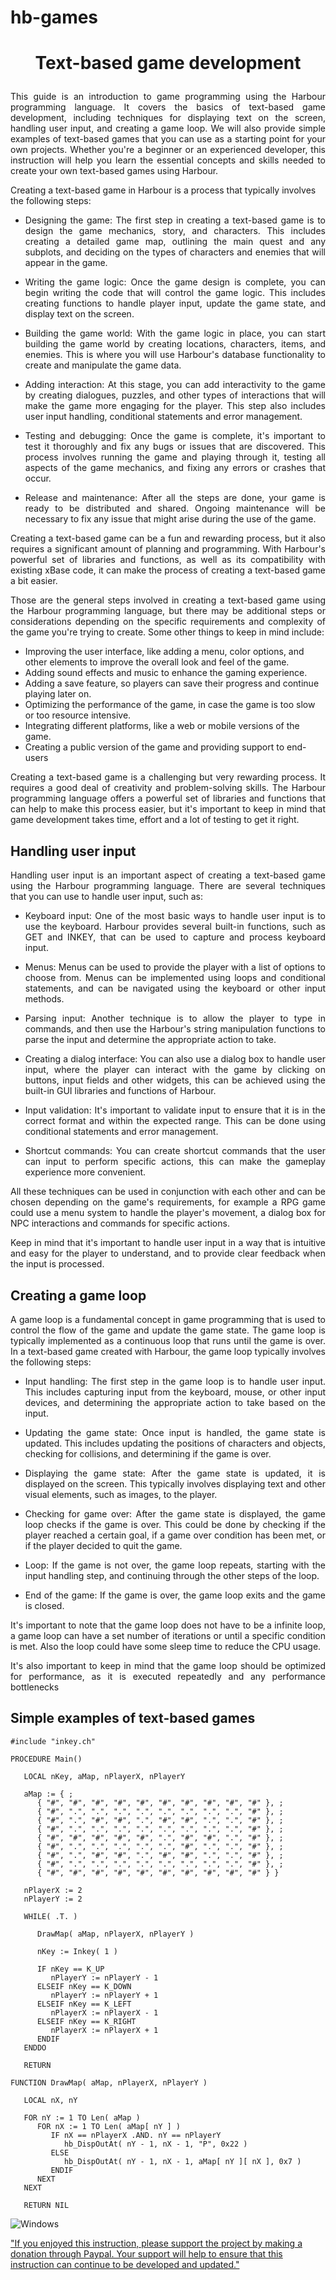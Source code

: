 # hb-games

<h1><p align="center">
Text-based game development
</p></h1>

<p align="justify">
This guide is an introduction to game programming using the Harbour programming language. It covers the basics of text-based game development, including techniques for displaying text on the screen, handling user input, and creating a game loop. We will also provide simple examples of text-based games that you can use as a starting point for your own projects. Whether you're a beginner or an experienced developer, this instruction will help you learn the essential concepts and skills needed to create your own text-based games using Harbour.
</p>

Creating a text-based game in Harbour is a process that typically involves the following steps:

<ul>
<li>
<p align="justify">
Designing the game: The first step in creating a text-based game is to design the game mechanics,
story, and characters. This includes creating a detailed game map, outlining the main quest and any subplots,
and deciding on the types of characters and enemies that will appear in the game.
</p>
</li>

<li>
<p align="justify">
Writing the game logic: Once the game design is complete, you can begin writing the code that will control the game logic.
This includes creating functions to handle player input, update the game state, and display text on the screen.
</p>
</li>

<li>
<p align="justify">
Building the game world: With the game logic in place, you can start building the game world by creating locations,
characters, items, and enemies. This is where you will use Harbour's database functionality to create and manipulate the game data.
</p>
</li>

<li>
<p align="justify">
Adding interaction: At this stage, you can add interactivity to the game by creating dialogues, puzzles, and other types of interactions
that will make the game more engaging for the player. This step also includes user input handling, conditional statements and error management.
</p>
</li>

<li>
<p align="justify">
Testing and debugging: Once the game is complete, it's important to test it thoroughly and fix any bugs or issues that are discovered.
This process involves running the game and playing through it, testing all aspects of the game mechanics, and fixing any errors or crashes that occur.
</p>
</li>

<li>
<p align="justify">
Release and maintenance: After all the steps are done, your game is ready to be distributed and shared. Ongoing maintenance will be necessary to fix
any issue that might arise during the use of the game.
</p>
</li>
</ul>

<p align="justify">
Creating a text-based game can be a fun and rewarding process, but it also requires a significant amount of planning and programming. With Harbour's
powerful set of libraries and functions, as well as its compatibility with existing xBase code, it can make the process of creating a text-based game
a bit easier.
</p>

<p align="justify">
Those are the general steps involved in creating a text-based game using the Harbour programming language, but there may be additional steps or
considerations depending on the specific requirements and complexity of the game you're trying to create. Some other things to keep in mind include:
</p>

<ul>
<li>
Improving the user interface, like adding a menu, color options, and other elements to improve the overall look and feel of the game.
</li>
<li>
Adding sound effects and music to enhance the gaming experience.
</li>
<li>
Adding a save feature, so players can save their progress and continue playing later on.
</li>
<li>
Optimizing the performance of the game, in case the game is too slow or too resource intensive.
</li>
<li>
Integrating different platforms, like a web or mobile versions of the game.
</li>
<li>
Creating a public version of the game and providing support to end-users
</li>
</ul>

<p align="justify">
Creating a text-based game is a challenging but very rewarding process. It requires a good deal of creativity and problem-solving skills.
The Harbour programming language offers a powerful set of libraries and functions that can help to make this process easier, but it's important
to keep in mind that game development takes time, effort and a lot of testing to get it right.
</p>

## Handling user input

<p align="justify">
Handling user input is an important aspect of creating a text-based game using the Harbour programming language. There are several techniques that you can use to handle user input, such as:
</p>

<ul>
<li>
<p align="justify">
Keyboard input: One of the most basic ways to handle user input is to use the keyboard. Harbour provides several built-in functions, such as GET and INKEY, that can be used to capture and process keyboard input.
</p>
</li>

<li>
<p align="justify">
Menus: Menus can be used to provide the player with a list of options to choose from. Menus can be implemented using loops and conditional statements, and can be navigated using the keyboard or other input methods.
</p>
</li>

<li>
<p align="justify">
Parsing input: Another technique is to allow the player to type in commands, and then use the Harbour's string manipulation functions to parse the input and determine the appropriate action to take.
</p>
</li>

<li>
<p align="justify">
Creating a dialog interface: You can also use a dialog box to handle user input, where the player can interact with the game by clicking on buttons, input fields and other widgets, this can be achieved using the built-in GUI libraries and functions of Harbour.
</p>
</li>

<li>
<p align="justify">
Input validation: It's important to validate input to ensure that it is in the correct format and within the expected range. This can be done using conditional statements and error management.
</p>
</li>

<li>
<p align="justify">
Shortcut commands: You can create shortcut commands that the user can input to perform specific actions, this can make the gameplay experience more convenient.
</p>
</li>
</ul>

<p align="justify">
All these techniques can be used in conjunction with each other and can be chosen depending on the game's requirements, for example a RPG game could use a menu system to handle the player's movement, a dialog box for NPC interactions and commands for specific actions.
</p>

<p align="justify">
Keep in mind that it's important to handle user input in a way that is intuitive and easy for the player to understand, and to provide clear feedback when the input is processed.
</p>

## Creating a game loop

<p align="justify">
A game loop is a fundamental concept in game programming that is used to control the flow of the game and update the game state. The game loop is typically implemented as a continuous loop that runs until the game is over. In a text-based game created with Harbour, the game loop typically involves the following steps:
</p>

<ul>
<li>
<p align="justify">
Input handling: The first step in the game loop is to handle user input. This includes capturing input from the keyboard, mouse, or other input devices, and determining the appropriate action to take based on the input.
</p>
</li>

<li>
<p align="justify">
Updating the game state: Once input is handled, the game state is updated. This includes updating the positions of characters and objects, checking for collisions, and determining if the game is over.
</p>
</li>

<li>
<p align="justify">
Displaying the game state: After the game state is updated, it is displayed on the screen. This typically involves displaying text and other visual elements, such as images, to the player.
</p>
</li>

<li>
<p align="justify">
Checking for game over: After the game state is displayed, the game loop checks if the game is over. This could be done by checking if the player reached a certain goal, if a game over condition has been met, or if the player decided to quit the game.
</p>
</li>

<li>
<p align="justify">
Loop: If the game is not over, the game loop repeats, starting with the input handling step, and continuing through the other steps of the loop.
</p>
</li>

<li>
<p align="justify">
End of the game: If the game is over, the game loop exits and the game is closed.
</p>
</li>
</ul>

<p align="justify">
It's important to note that the game loop does not have to be a infinite loop, a game loop can have a set number of iterations or until a specific condition is met. Also the loop could have some sleep time to reduce the CPU usage.
</p>

<p align="justify">
It's also important to keep in mind that the game loop should be optimized for performance, as it is executed repeatedly and any performance bottlenecks
</p>

## Simple examples of text-based games

``` harbour
#include "inkey.ch"

PROCEDURE Main()

   LOCAL nKey, aMap, nPlayerX, nPlayerY

   aMap := { ;
      { "#", "#", "#", "#", "#", "#", "#", "#", "#", "#" }, ;
      { "#", ".", ".", ".", ".", ".", ".", ".", ".", "#" }, ;
      { "#", ".", "#", "#", ".", "#", "#", ".", ".", "#" }, ;
      { "#", ".", ".", ".", ".", ".", ".", ".", ".", "#" }, ;
      { "#", "#", "#", "#", "#", ".", "#", "#", ".", "#" }, ;
      { "#", ".", ".", ".", ".", ".", "#", ".", ".", "#" }, ;
      { "#", ".", "#", "#", ".", "#", "#", ".", ".", "#" }, ;
      { "#", ".", ".", ".", ".", ".", ".", ".", ".", "#" }, ;
      { "#", "#", "#", "#", "#", "#", "#", "#", "#", "#" } }

   nPlayerX := 2
   nPlayerY := 2

   WHILE( .T. )

      DrawMap( aMap, nPlayerX, nPlayerY )

      nKey := Inkey( 1 )

      IF nKey == K_UP
         nPlayerY := nPlayerY - 1
      ELSEIF nKey == K_DOWN
         nPlayerY := nPlayerY + 1
      ELSEIF nKey == K_LEFT
         nPlayerX := nPlayerX - 1
      ELSEIF nKey == K_RIGHT
         nPlayerX := nPlayerX + 1
      ENDIF
   ENDDO

   RETURN

FUNCTION DrawMap( aMap, nPlayerX, nPlayerY )

   LOCAL nX, nY

   FOR nY := 1 TO Len( aMap )
      FOR nX := 1 TO Len( aMap[ nY ] )
         IF nX == nPlayerX .AND. nY == nPlayerY
            hb_DispOutAt( nY - 1, nX - 1, "P", 0x22 )
         ELSE
            hb_DispOutAt( nY - 1, nX - 1, aMap[ nY ][ nX ], 0x7 )
         ENDIF
      NEXT
   NEXT

   RETURN NIL
```

![Windows](Text-based-game-development/docs/text-based_1.png )

["If you enjoyed this instruction, please support the project by making a donation through Paypal. Your support will help to ensure that this instruction can continue to be developed and updated."](https://www.paypal.me/rafaljopek?locale.x=pl_PL)
